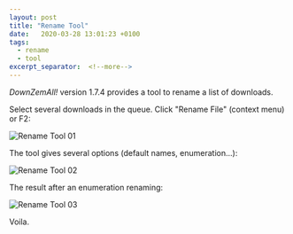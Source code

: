 ```yaml
---
layout: post
title: "Rename Tool"
date:   2020-03-28 13:01:23 +0100
tags:
  - rename
  - tool
excerpt_separator:  <!--more-->
---
```


*DownZemAll!* version 1.7.4 provides a tool to rename a list of downloads.

Select several downloads in the queue. Click "Rename File" (context menu) or F2:

![Rename Tool 01](/DownZemAll/assets/images/1.7/rename_tool_01.png)

The tool gives several options (default names, enumeration...):

![Rename Tool 02](/DownZemAll/assets/images/1.7/rename_tool_02.png)

The result after an enumeration renaming:

![Rename Tool 03](/DownZemAll/assets/images/1.7/rename_tool_03.png)

Voila.
